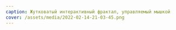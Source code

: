 ```yaml
---
caption: Жутковатый интерактивный фрактал, управляемый мышкой
cover: /assets/media/2022-02-14-21-03-45.png
---
```


